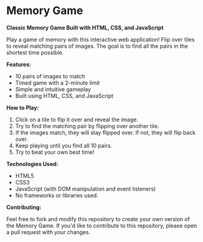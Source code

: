 **Memory Game**
================

**Classic Memory Game Built with HTML, CSS, and JavaScript**

Play a game of memory with this interactive web application! Flip over tiles to reveal matching pairs of images. The goal is to find all the pairs in the shortest time possible.

**Features:**

* 10 pairs of images to match
* Timed game with a 2-minute limit
* Simple and intuitive gameplay
* Built using HTML, CSS, and JavaScript

**How to Play:**

1. Click on a tile to flip it over and reveal the image.
2. Try to find the matching pair by flipping over another tile.
3. If the images match, they will stay flipped over. If not, they will flip back over.
4. Keep playing until you find all 10 pairs.
5. Try to beat your own best time!

**Technologies Used:**

* HTML5
* CSS3
* JavaScript (with DOM manipulation and event listeners)
* No frameworks or libraries used.

**Contributing:**

Feel free to fork and modify this repository to create your own version of the Memory Game. If you'd like to contribute to this repository, please open a pull request with your changes.

